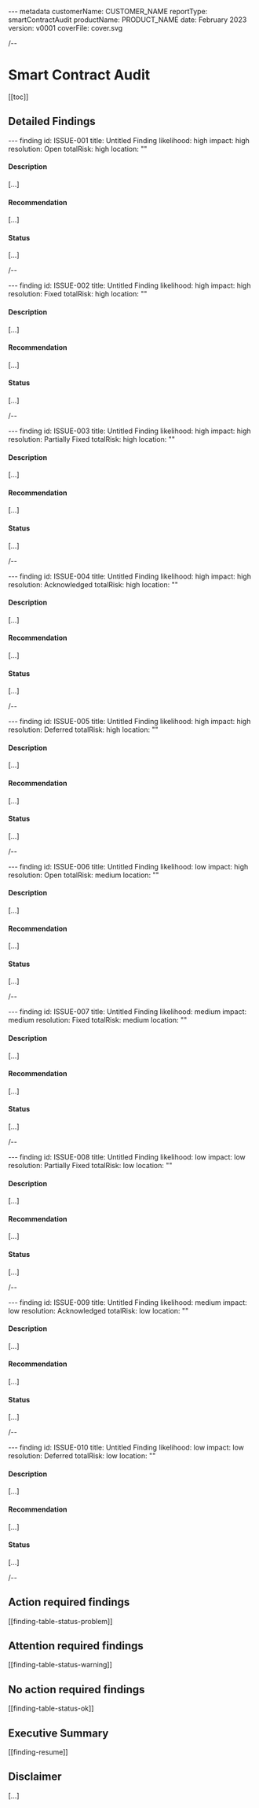 --- metadata
customerName: CUSTOMER_NAME
reportType: smartContractAudit
productName: PRODUCT_NAME
date: February 2023
version: v0001
coverFile: cover.svg

/--

# Smart Contract Audit

[[toc]]

## Detailed Findings

--- finding
id: ISSUE-001
title: Untitled Finding
likelihood: high
impact: high
resolution: Open
totalRisk: high
location: ""

#### Description

[...]

#### Recommendation

[...]

#### Status

[...]

/--

--- finding
id: ISSUE-002
title: Untitled Finding
likelihood: high
impact: high
resolution: Fixed
totalRisk: high
location: ""

#### Description

[...]

#### Recommendation

[...]

#### Status

[...]

/--

--- finding
id: ISSUE-003
title: Untitled Finding
likelihood: high
impact: high
resolution: Partially Fixed
totalRisk: high
location: ""

#### Description

[...]

#### Recommendation

[...]

#### Status

[...]

/--

--- finding
id: ISSUE-004
title: Untitled Finding
likelihood: high
impact: high
resolution: Acknowledged
totalRisk: high
location: ""

#### Description

[...]

#### Recommendation

[...]

#### Status

[...]

/--

--- finding
id: ISSUE-005
title: Untitled Finding
likelihood: high
impact: high
resolution: Deferred
totalRisk: high
location: ""

#### Description

[...]

#### Recommendation

[...]

#### Status

[...]

/--

--- finding
id: ISSUE-006
title: Untitled Finding
likelihood: low
impact: high
resolution: Open
totalRisk: medium
location: ""

#### Description

[...]

#### Recommendation

[...]

#### Status

[...]

/--

--- finding
id: ISSUE-007
title: Untitled Finding
likelihood: medium
impact: medium
resolution: Fixed
totalRisk: medium
location: ""

#### Description

[...]

#### Recommendation

[...]

#### Status

[...]

/--

--- finding
id: ISSUE-008
title: Untitled Finding
likelihood: low
impact: low
resolution: Partially Fixed
totalRisk: low
location: ""

#### Description

[...]

#### Recommendation

[...]

#### Status

[...]

/--

--- finding
id: ISSUE-009
title: Untitled Finding
likelihood: medium
impact: low
resolution: Acknowledged
totalRisk: low
location: ""

#### Description

[...]

#### Recommendation

[...]

#### Status

[...]

/--

--- finding
id: ISSUE-010
title: Untitled Finding
likelihood: low
impact: low
resolution: Deferred
totalRisk: low
location: ""

#### Description

[...]

#### Recommendation

[...]

#### Status

[...]

/--

## Action required findings

[[finding-table-status-problem]]

## Attention required findings

[[finding-table-status-warning]]

## No action required findings

[[finding-table-status-ok]]

## Executive Summary

[[finding-resume]]

## Disclaimer

[...]
